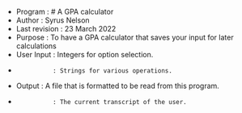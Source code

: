 * Program       : # A GPA calculator
* Author        : Syrus Nelson
* Last revision : 23 March 2022
* Purpose       : To have a GPA calculator that saves your input for later calculations
* User Input    : Integers for option selection.
*               : Strings for various operations.
* Output        : A file that is formatted to be read from this program.
*               : The current transcript of the user.
